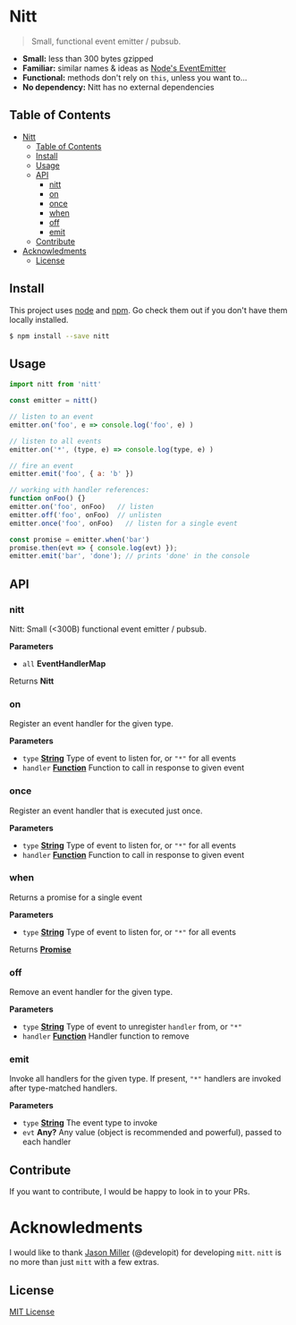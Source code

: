 # Nitt

> Small, functional event emitter / pubsub.

-   **Small:** less than 300 bytes gzipped
-   **Familiar:** similar names & ideas as [Node's EventEmitter](https://nodejs.org/api/events.html#events_class_eventemitter)
-   **Functional:** methods don't rely on `this`, unless you want to...
-   **No dependency:**  Nitt has no external dependencies

## Table of Contents

- [Nitt](#nitt)
  - [Table of Contents](#table-of-contents)
  - [Install](#install)
  - [Usage](#usage)
  - [API](#api)
    - [nitt](#nitt)
    - [on](#on)
    - [once](#once)
    - [when](#when)
    - [off](#off)
    - [emit](#emit)
  - [Contribute](#contribute)
- [Acknowledments](#acknowledments)
  - [License](#license)

## Install

This project uses [node](http://nodejs.org) and [npm](https://npmjs.com). Go check them out if you don't have them locally installed.

```sh
$ npm install --save nitt
```

## Usage

```js
import nitt from 'nitt'

const emitter = nitt()

// listen to an event
emitter.on('foo', e => console.log('foo', e) )

// listen to all events
emitter.on('*', (type, e) => console.log(type, e) )

// fire an event
emitter.emit('foo', { a: 'b' })

// working with handler references:
function onFoo() {}
emitter.on('foo', onFoo)   // listen
emitter.off('foo', onFoo)  // unlisten
emitter.once('foo', onFoo)   // listen for a single event

const promise = emitter.when('bar')
promise.then(evt => { console.log(evt) });
emitter.emit('bar', 'done'); // prints 'done' in the console
```

## API

<!-- Generated by documentation.js. Update this documentation by updating the source code. -->

### nitt

Nitt: Small (<300B) functional event emitter / pubsub.

**Parameters**

-   `all` **EventHandlerMap** 

Returns **Nitt** 

### on

Register an event handler for the given type.

**Parameters**

-   `type` **[String](https://developer.mozilla.org/docs/Web/JavaScript/Reference/Global_Objects/String)** Type of event to listen for, or `"*"` for all events
-   `handler` **[Function](https://developer.mozilla.org/docs/Web/JavaScript/Reference/Statements/function)** Function to call in response to given event

### once

Register an event handler that is executed just once.

**Parameters**

-   `type` **[String](https://developer.mozilla.org/docs/Web/JavaScript/Reference/Global_Objects/String)** Type of event to listen for, or `"*"` for all events
-   `handler` **[Function](https://developer.mozilla.org/docs/Web/JavaScript/Reference/Statements/function)** Function to call in response to given event

### when

Returns a promise for a single event

**Parameters**

-   `type` **[String](https://developer.mozilla.org/docs/Web/JavaScript/Reference/Global_Objects/String)** Type of event to listen for, or `"*"` for all events

Returns **[Promise](https://developer.mozilla.org/docs/Web/JavaScript/Reference/Global_Objects/Promise)** 

### off

Remove an event handler for the given type.

**Parameters**

-   `type` **[String](https://developer.mozilla.org/docs/Web/JavaScript/Reference/Global_Objects/String)** Type of event to unregister `handler` from, or `"*"`
-   `handler` **[Function](https://developer.mozilla.org/docs/Web/JavaScript/Reference/Statements/function)** Handler function to remove

### emit

Invoke all handlers for the given type.
If present, `"*"` handlers are invoked after type-matched handlers.

**Parameters**

-   `type` **[String](https://developer.mozilla.org/docs/Web/JavaScript/Reference/Global_Objects/String)** The event type to invoke
-   `evt` **Any?** Any value (object is recommended and powerful), passed to each handler

## Contribute

If you want to contribute, I would be happy to look in to your PRs.

# Acknowledments

I would like to thank [Jason Miller](https://jasonformat.com/) (@developit) for developing `mitt`. `nitt` is no more than just `mitt` with a few extras.

## License

[MIT License](https://opensource.org/licenses/MIT)
